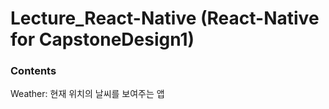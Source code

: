 # Lecture_React-Native (React-Native for CapstoneDesign1)

### Contents
Weather: 현재 위치의 날씨를 보여주는 앱

